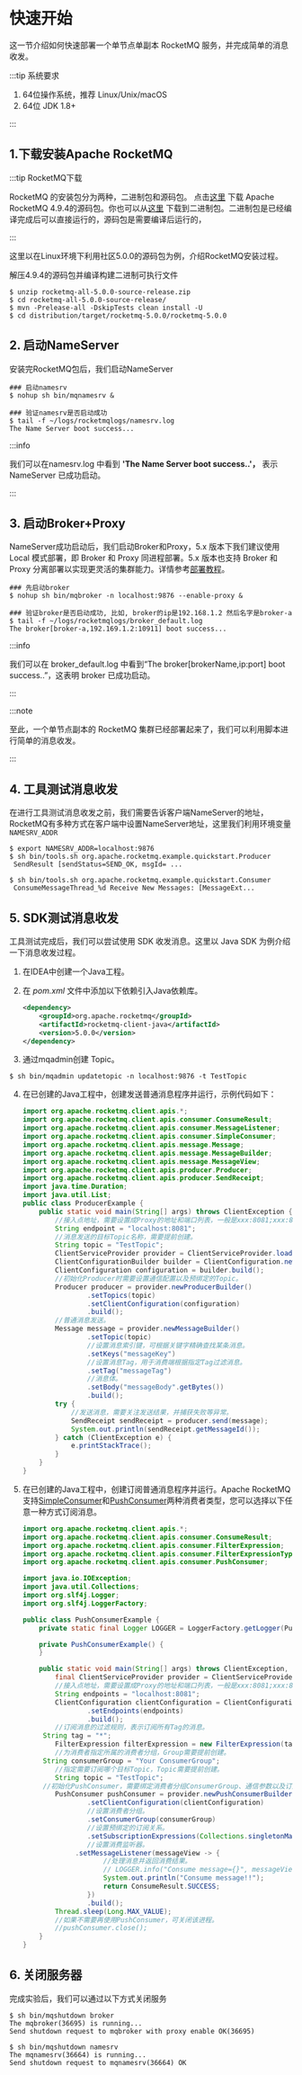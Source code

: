 # 快速开始

这一节介绍如何快速部署一个单节点单副本 RocketMQ 服务，并完成简单的消息收发。

:::tip 系统要求

1. 64位操作系统，推荐 Linux/Unix/macOS
2. 64位 JDK 1.8+

:::

## 1.下载安装Apache RocketMQ

:::tip RocketMQ下载

RocketMQ 的安装包分为两种，二进制包和源码包。 点击[这里](https://www.apache.org/dyn/closer.cgi?path=rocketmq/4.9.4/rocketmq-all-4.9.4-source-release.zip) 下载 Apache RocketMQ 4.9.4的源码包。你也可以从[这里](https://www.apache.org/dyn/closer.cgi?path=rocketmq/4.9.4/rocketmq-all-4.9.4-bin-release.zip) 下载到二进制包。二进制包是已经编译完成后可以直接运行的，源码包是需要编译后运行的，

:::

这里以在Linux环境下利用社区5.0.0的源码包为例，介绍RocketMQ安装过程。

解压4.9.4的源码包并编译构建二进制可执行文件

```shell
$ unzip rocketmq-all-5.0.0-source-release.zip
$ cd rocketmq-all-5.0.0-source-release/
$ mvn -Prelease-all -DskipTests clean install -U
$ cd distribution/target/rocketmq-5.0.0/rocketmq-5.0.0
```
## 2. 启动NameServer

安装完RocketMQ包后，我们启动NameServer

```shell
### 启动namesrv
$ nohup sh bin/mqnamesrv &
 
### 验证namesrv是否启动成功
$ tail -f ~/logs/rocketmqlogs/namesrv.log
The Name Server boot success...
```

:::info

我们可以在namesrv.log 中看到 **'The Name Server boot success..'，** 表示NameServer 已成功启动。

:::



## 3. 启动Broker+Proxy

NameServer成功启动后，我们启动Broker和Proxy，5.x 版本下我们建议使用 Local 模式部署，即 Broker 和 Proxy 同进程部署。5.x 版本也支持 Broker 和 Proxy 分离部署以实现更灵活的集群能力。详情参考[部署教程](../05-部署运维/15deploy.md)。

```shell
### 先启动broker
$ nohup sh bin/mqbroker -n localhost:9876 --enable-proxy &

### 验证broker是否启动成功, 比如, broker的ip是192.168.1.2 然后名字是broker-a
$ tail -f ~/logs/rocketmqlogs/broker_default.log 
The broker[broker-a,192.169.1.2:10911] boot success...
```

:::info

我们可以在 broker_default.log 中看到“The broker[brokerName,ip:port] boot success..”，这表明 broker 已成功启动。

:::

:::note

至此，一个单节点副本的 RocketMQ 集群已经部署起来了，我们可以利用脚本进行简单的消息收发。

:::

## 4. 工具测试消息收发

在进行工具测试消息收发之前，我们需要告诉客户端NameServer的地址，RocketMQ有多种方式在客户端中设置NameServer地址，这里我们利用环境变量`NAMESRV_ADDR`

```shell
$ export NAMESRV_ADDR=localhost:9876
$ sh bin/tools.sh org.apache.rocketmq.example.quickstart.Producer
 SendResult [sendStatus=SEND_OK, msgId= ...

$ sh bin/tools.sh org.apache.rocketmq.example.quickstart.Consumer
 ConsumeMessageThread_%d Receive New Messages: [MessageExt...
```

## 5. SDK测试消息收发

工具测试完成后，我们可以尝试使用 SDK 收发消息。这里以 Java SDK 为例介绍一下消息收发过程。

1. 在IDEA中创建一个Java工程。

2. 在 *pom.xml* 文件中添加以下依赖引入Java依赖库。

   ```xml
   <dependency>
       <groupId>org.apache.rocketmq</groupId>
       <artifactId>rocketmq-client-java</artifactId>
       <version>5.0.0</version>
   </dependency> 
   ```
3. 通过mqadmin创建 Topic。

```shell
$ sh bin/mqadmin updatetopic -n localhost:9876 -t TestTopic
```

4. 在已创建的Java工程中，创建发送普通消息程序并运行，示例代码如下：

   ```java
   import org.apache.rocketmq.client.apis.*;
   import org.apache.rocketmq.client.apis.consumer.ConsumeResult;
   import org.apache.rocketmq.client.apis.consumer.MessageListener;
   import org.apache.rocketmq.client.apis.consumer.SimpleConsumer;
   import org.apache.rocketmq.client.apis.message.Message;
   import org.apache.rocketmq.client.apis.message.MessageBuilder;
   import org.apache.rocketmq.client.apis.message.MessageView;
   import org.apache.rocketmq.client.apis.producer.Producer;
   import org.apache.rocketmq.client.apis.producer.SendReceipt;
   import java.time.Duration;
   import java.util.List;
   public class ProducerExample {
       public static void main(String[] args) throws ClientException {
           //接入点地址，需要设置成Proxy的地址和端口列表，一般是xxx:8081;xxx:8081。
           String endpoint = "localhost:8081";
           //消息发送的目标Topic名称，需要提前创建。
           String topic = "TestTopic";
           ClientServiceProvider provider = ClientServiceProvider.loadService();
           ClientConfigurationBuilder builder = ClientConfiguration.newBuilder().setEndpoints(endpoint);
           ClientConfiguration configuration = builder.build();
           //初始化Producer时需要设置通信配置以及预绑定的Topic。
           Producer producer = provider.newProducerBuilder()
                   .setTopics(topic)
                   .setClientConfiguration(configuration)
                   .build();
           //普通消息发送。
           Message message = provider.newMessageBuilder()
                   .setTopic(topic)
                   //设置消息索引键，可根据关键字精确查找某条消息。
                   .setKeys("messageKey")
                   //设置消息Tag，用于消费端根据指定Tag过滤消息。
                   .setTag("messageTag")
                   //消息体。
                   .setBody("messageBody".getBytes())
                   .build();
           try {
               //发送消息，需要关注发送结果，并捕获失败等异常。
               SendReceipt sendReceipt = producer.send(message);
               System.out.println(sendReceipt.getMessageId());
           } catch (ClientException e) {
               e.printStackTrace();
           }
       }
   }
   ```


4. 在已创建的Java工程中，创建订阅普通消息程序并运行。Apache RocketMQ 支持[SimpleConsumer](../04-功能行为/06consumertype.md)和[PushConsumer](../04-功能行为/06consumertype.md)两种消费者类型，您可以选择以下任意一种方式订阅消息。

   ```java
   import org.apache.rocketmq.client.apis.*;
   import org.apache.rocketmq.client.apis.consumer.ConsumeResult;
   import org.apache.rocketmq.client.apis.consumer.FilterExpression;
   import org.apache.rocketmq.client.apis.consumer.FilterExpressionType;
   import org.apache.rocketmq.client.apis.consumer.PushConsumer;
   
   import java.io.IOException;
   import java.util.Collections;
   import org.slf4j.Logger;
   import org.slf4j.LoggerFactory;
   
   public class PushConsumerExample {
       private static final Logger LOGGER = LoggerFactory.getLogger(PushConsumerExample.class);
   
       private PushConsumerExample() {
       }
   
       public static void main(String[] args) throws ClientException, IOException, InterruptedException {
           final ClientServiceProvider provider = ClientServiceProvider.loadService();
           //接入点地址，需要设置成Proxy的地址和端口列表，一般是xxx:8081;xxx:8081。
           String endpoints = "localhost:8081";
           ClientConfiguration clientConfiguration = ClientConfiguration.newBuilder()
                   .setEndpoints(endpoints)
                   .build();
           //订阅消息的过滤规则，表示订阅所有Tag的消息。
   	    String tag = "*";
           FilterExpression filterExpression = new FilterExpression(tag, FilterExpressionType.TAG);
           //为消费者指定所属的消费者分组，Group需要提前创建。
   	    String consumerGroup = "Your ConsumerGroup";
           //指定需要订阅哪个目标Topic，Topic需要提前创建。
           String topic = "TestTopic";
   	    //初始化PushConsumer，需要绑定消费者分组ConsumerGroup、通信参数以及订阅关系。
           PushConsumer pushConsumer = provider.newPushConsumerBuilder()
                   .setClientConfiguration(clientConfiguration)
                   //设置消费者分组。
                   .setConsumerGroup(consumerGroup)
                   //设置预绑定的订阅关系。
                   .setSubscriptionExpressions(Collections.singletonMap(topic, filterExpression))
                   //设置消费监听器。
   		        .setMessageListener(messageView -> {
                       //处理消息并返回消费结果。
                       // LOGGER.info("Consume message={}", messageView);
                       System.out.println("Consume message!!");
                       return ConsumeResult.SUCCESS;
                   })
                   .build();
           Thread.sleep(Long.MAX_VALUE);
           //如果不需要再使用PushConsumer，可关闭该进程。
           //pushConsumer.close();
       }
   }
   ```

## 6. 关闭服务器

完成实验后，我们可以通过以下方式关闭服务

```shell
$ sh bin/mqshutdown broker
The mqbroker(36695) is running...
Send shutdown request to mqbroker with proxy enable OK(36695)

$ sh bin/mqshutdown namesrv
The mqnamesrv(36664) is running...
Send shutdown request to mqnamesrv(36664) OK
```

